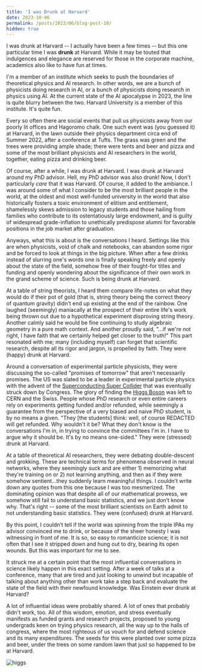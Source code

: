 ```yaml
---
title: 'I was Drunk at Harvard'
date: 2023-10-06
permalink: /posts/2023/06/blog-post-10/
hidden: true
---
```


I was drunk at Harvard -- I actually have been a few times -- but this one particular time I was **drunk** at Harvard. While it may be touted that indulgences and elegance are reserved for those in the corporate machine, academics also like to have fun at times.

I'm a member of an institute which seeks to push the boundaries of theoretical physics and AI research. In other words, we are a bunch of physicists doing research in AI, or a bunch of physicists doing research in physics using AI. At the current state of the AI apocalypse in 2023, the line is quite blurry between the two. Harvard University is a member of this institute. It's quite fun.

Every so often there are social events that pull us physicists away from our poorly lit offices and Hagoromo chalk. One such event was (you guessed it) at Harvard, in the lawn outside their physics department circa end of Summer 2022, after a conference at Tufts. The grass was green and the trees were providing ample shade; there were tents and beer and pizza and some of the most brilliant physicists and AI researchers in the world, together, eating pizza and drinking beer.

Of course, after a while, I was drunk at Harvard. I was drunk at Harvard around my PhD advisor. Hell, my PhD advisor was also drunk! Now, I don't particularly *care* that it was Harvard. Of course, it added to the ambiance. I was around some of what I consider to be the most brilliant people in the world, at the oldest and most well-funded university in the world that also historically fosters a toxic environment of elitism and entitlement, shamelessly skews admission to legacy students and those hailing from families who contribute to its ostentatiously large endowment, and is guilty of widespread grade-inflation to unethically predispose alumni for favorable positions in the job market after graduation.

Anyways, what this is about is the conversations I heard. Settings like this are when physicists, void of chalk and notebooks, can abandon some rigor and be forced to look at things in the big picture. When after a few drinks instead of slurring one's words one is finally speaking freely and openly about the state of the field, somehow free of their fought-for titles and funding and openly wondering about the significance of their own work in the grand scheme of science. Such is being drunk at Harvard.

At a table of string theorists, I heard them compare life-notes on what they would do if their pot of gold (that is, string theory being the correct theory of quantum gravity) didn't end up existing at the end of the rainbow. One laughed (seemingly) maniacally at the prospect of their entire life's work being thrown out due to a hypothetical experiment disproving string theory. Another calmly said he would be fine continuing to study algebraic geometry in a pure math context. And another proudly said, "...if we're not right, I have faith that we certainly helped get closer to the truth!" This part resonated with me; many (including myself) can forget that scientific research, despite all its rigor and jargon, is propelled by faith. They were (happy) drunk at Harvard.

Around a conversation of experimental particle physicists, they were discussing the so-called "promises of tomorrow" that aren't necessarily promises. The US was slated to be a leader in experimental particle physics with the advent of the [Superconducting Super Collider](https://en.wikipedia.org/wiki/Superconducting_Super_Collider) that was eventually struck down by Congress. The glory of finding the [Higgs Boson](https://snehjp2.github.io/posts/2022/06/blog-post-6/) was left to CERN and the Swiss. People whose PhD research or even entire careers rely on experiments getting funded and/or refunded, while seemingly a guarantee from the perspective of a very biased and naive PhD student, is by no means a given.  "They [the students] think: well, of course REDACTED will get refunded. Why wouldn't it be? What they don't know is the conversations I'm in, in trying to convince the committees I'm in. I have to argue why it should be. It's by no means one-sided." They were (stressed) drunk at Harvard.

At a table of theoretical AI researchers, they were debating double-descent and grokking. These are technical terms for phenomena observed in neural networks, where they seemingly suck and are either 1) memorizing what they're training on or 2) not learning anything, and then as if they were somehow sentient...they suddenly learn meaningful things. I couldn't write down any quotes from this one because I was too mesmerized. The dominating opinion was that despite all of our mathematical prowess, we somehow still fail to understand basic statistics, and we just don’t know why. That's right -- some of the most brilliant scientists on Earth admit to not understanding basic statistics. They were (confused) drunk at Harvard.

By this point, I couldn’t tell if the world was spinning from the triple IPAs my advisor convinced me to drink, or because of the sheer honesty I was witnessing in front of me. It is so, so easy to romanticize science; it is not often that I see it stripped down and hung out to dry, bearing its open wounds. But this was important for me to see.

It struck me at a certain point that the most influential conversations in science likely happen in this exact setting. After a week of talks at a conference, many that are tired and just looking to unwind but incapable of talking about anything other than work take a step back and evaluate the state of the field with their newfound knowledge. Was Einstein ever drunk at Harvard?

A lot of influential ideas were probably shared. A lot of ones that probably didn't work, too. All of this wisdom, emotion, and stress eventually manifests as funded grants and research projects, proposed to young undergrads keen on trying physics research, all the way up to the halls of congress, where the most righteous of us vouch for and defend science and its many expenditures. The seeds for this were planted over some pizza and beer, under the trees on some random lawn that just so happened to be at Harvard.

![higgs](/images/harvard.jpeg)
<p align="center">
</p>
